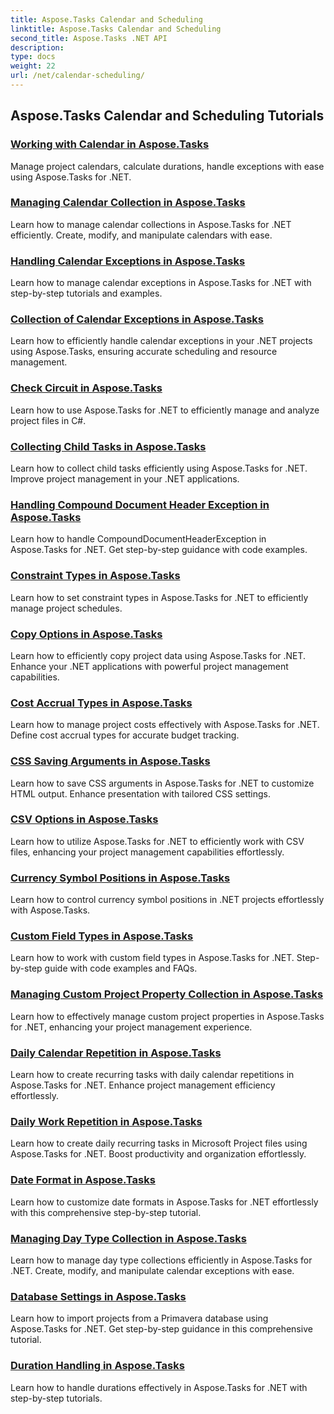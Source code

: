 ```yaml
---
title: Aspose.Tasks Calendar and Scheduling
linktitle: Aspose.Tasks Calendar and Scheduling
second_title: Aspose.Tasks .NET API
description: 
type: docs
weight: 22
url: /net/calendar-scheduling/
---
```


## Aspose.Tasks Calendar and Scheduling Tutorials
### [Working with Calendar in Aspose.Tasks](./working-with-calendar/)
Manage project calendars, calculate durations, handle exceptions with ease using Aspose.Tasks for .NET.
### [Managing Calendar Collection in Aspose.Tasks](./calendar-collection/)
Learn how to manage calendar collections in Aspose.Tasks for .NET efficiently. Create, modify, and manipulate calendars with ease.
### [Handling Calendar Exceptions in Aspose.Tasks](./calendar-exceptions/)
Learn how to manage calendar exceptions in Aspose.Tasks for .NET with step-by-step tutorials and examples.
### [Collection of Calendar Exceptions in Aspose.Tasks](./calendar-exception-collection/)
Learn how to efficiently handle calendar exceptions in your .NET projects using Aspose.Tasks, ensuring accurate scheduling and resource management.
### [Check Circuit in Aspose.Tasks](./check-circuit/)
Learn how to use Aspose.Tasks for .NET to efficiently manage and analyze project files in C#.
### [Collecting Child Tasks in Aspose.Tasks](./child-tasks-collector/)
Learn how to collect child tasks efficiently using Aspose.Tasks for .NET. Improve project management in your .NET applications.
### [Handling Compound Document Header Exception in Aspose.Tasks](./compound-document-header-exception/)
Learn how to handle CompoundDocumentHeaderException in Aspose.Tasks for .NET. Get step-by-step guidance with code examples.
### [Constraint Types in Aspose.Tasks](./constraint-types/)
Learn how to set constraint types in Aspose.Tasks for .NET to efficiently manage project schedules.
### [Copy Options in Aspose.Tasks](./copy-options/)
Learn how to efficiently copy project data using Aspose.Tasks for .NET. Enhance your .NET applications with powerful project management capabilities.
### [Cost Accrual Types in Aspose.Tasks](./cost-accrual-types/)
Learn how to manage project costs effectively with Aspose.Tasks for .NET. Define cost accrual types for accurate budget tracking.
### [CSS Saving Arguments in Aspose.Tasks](./css-saving-arguments/)
Learn how to save CSS arguments in Aspose.Tasks for .NET to customize HTML output. Enhance presentation with tailored CSS settings.
### [CSV Options in Aspose.Tasks](./csv-options/)
Learn how to utilize Aspose.Tasks for .NET to efficiently work with CSV files, enhancing your project management capabilities effortlessly.
### [Currency Symbol Positions in Aspose.Tasks](./currency-symbol-positions/)
Learn how to control currency symbol positions in .NET projects effortlessly with Aspose.Tasks.
### [Custom Field Types in Aspose.Tasks](./custom-field-types/)
Learn how to work with custom field types in Aspose.Tasks for .NET. Step-by-step guide with code examples and FAQs.
### [Managing Custom Project Property Collection in Aspose.Tasks](./custom-project-property-collection/)
Learn how to effectively manage custom project properties in Aspose.Tasks for .NET, enhancing your project management experience. 
### [Daily Calendar Repetition in Aspose.Tasks](./daily-calendar-repetition/)
Learn how to create recurring tasks with daily calendar repetitions in Aspose.Tasks for .NET. Enhance project management efficiency effortlessly.
### [Daily Work Repetition in Aspose.Tasks](./daily-work-repetition/)
Learn how to create daily recurring tasks in Microsoft Project files using Aspose.Tasks for .NET. Boost productivity and organization effortlessly.
### [Date Format in Aspose.Tasks](./date-format/)
Learn how to customize date formats in Aspose.Tasks for .NET effortlessly with this comprehensive step-by-step tutorial.
### [Managing Day Type Collection in Aspose.Tasks](./day-type-collection/)
Learn how to manage day type collections efficiently in Aspose.Tasks for .NET. Create, modify, and manipulate calendar exceptions with ease.
### [Database Settings in Aspose.Tasks](./database-settings/)
Learn how to import projects from a Primavera database using Aspose.Tasks for .NET. Get step-by-step guidance in this comprehensive tutorial.
### [Duration Handling in Aspose.Tasks](./duration-handling/)
Learn how to handle durations effectively in Aspose.Tasks for .NET with step-by-step tutorials.